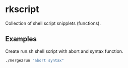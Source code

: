 # rkscript
Collection of shell script snipplets (functions).

## Examples

Create run.sh shell script with abort and syntax function.

```sh
./merge2run "abort syntax"
```
